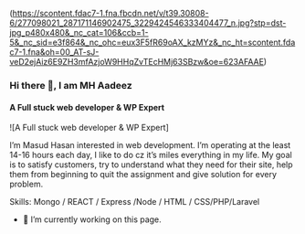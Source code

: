 (https://scontent.fdac7-1.fna.fbcdn.net/v/t39.30808-6/277098021_287171146902475_3229424546333404477_n.jpg?stp=dst-jpg_p480x480&_nc_cat=106&ccb=1-5&_nc_sid=e3f864&_nc_ohc=eux3F5fR69oAX_kzMYz&_nc_ht=scontent.fdac7-1.fna&oh=00_AT-sJ-veD2ejAiz6E9ZH3mfAzjoW9HHqZvTEcHMj63SBzw&oe=623AFAAE)
### Hi there 👋, I am MH Aadeez
#### A Full stuck web developer & WP Expert
![A Full stuck web developer & WP Expert]

I’m Masud Hasan interested in web development. I’m operating at the least 14-16 hours each day, I like to do cz it’s miles everything in my life. My goal is to satisfy customers, try to understand what they need for their site, help them from beginning to quit the assignment and give solution for every problem.



Skills: Mongo / REACT / Express /Node / HTML / CSS/PHP/Laravel

- 🔭 I’m currently working on this page. 




